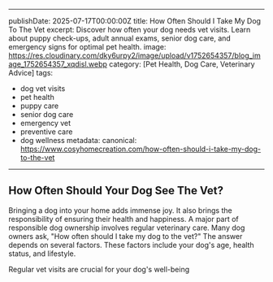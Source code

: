 
---
publishDate: 2025-07-17T00:00:00Z
title: How Often Should I Take My Dog To The Vet
excerpt: Discover how often your dog needs vet visits. Learn about puppy check-ups, adult annual exams, senior dog care, and emergency signs for optimal pet health.
image: https://res.cloudinary.com/dky6urpy2/image/upload/v1752654357/blog_image_1752654357_xqdisl.webp
category: [Pet Health, Dog Care, Veterinary Advice]
tags:
  - dog vet visits
  - pet health
  - puppy care
  - senior dog care
  - emergency vet
  - preventive care
  - dog wellness
metadata:
  canonical: https://www.cosyhomecreation.com/how-often-should-i-take-my-dog-to-the-vet
---

## How Often Should Your Dog See The Vet?

Bringing a dog into your home adds immense joy. It also brings the responsibility of ensuring their health and happiness. A major part of responsible dog ownership involves regular veterinary care. Many dog owners ask, "How often should I take my dog to the vet?" The answer depends on several factors. These factors include your dog's age, health status, and lifestyle.

Regular vet visits are crucial for your dog's well-being